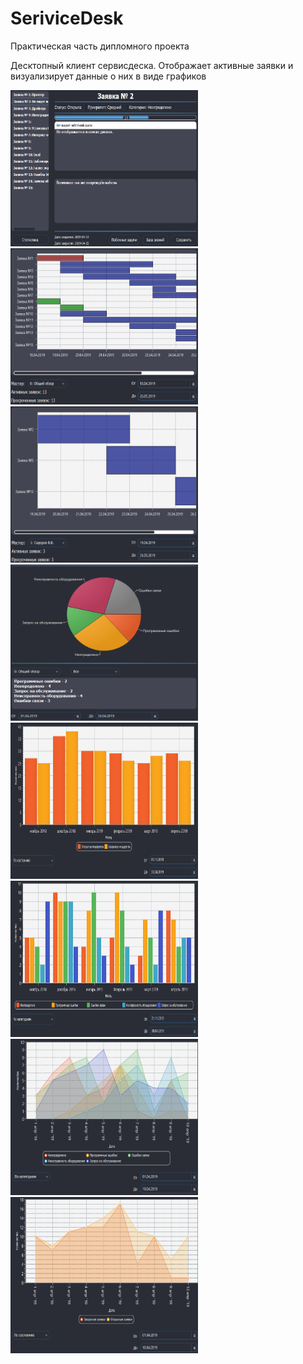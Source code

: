 # SeriviceDesk

Практическая часть дипломного проекта

Десктопный клиент сервисдеска. Отображает активные заявки и визуализирует данные о них в виде графиков


<img src="https://github.com/Corndoggod/SeriviceDesk/blob/master/images/Tasks.png" width="300" height="250"/> <img src="https://github.com/Corndoggod/SeriviceDesk/blob/master/images/Gantt%201.png" width="300" height="250"/> <img src="https://github.com/Corndoggod/SeriviceDesk/blob/master/images/Gantt%202.png" width="300" height="250"/> <img src="https://github.com/Corndoggod/SeriviceDesk/blob/master/images/PieChart.png" width="300" height="250"/> <img src="https://github.com/Corndoggod/SeriviceDesk/blob/master/images/BarChart%201.png" width="300" height="250"/> <img src="https://github.com/Corndoggod/SeriviceDesk/blob/master/images/BarChart%202.png" width="300" height="250"/> <img src="https://github.com/Corndoggod/SeriviceDesk/blob/master/images/AreaChart%201.png" width="300" height="250"/> <img src="https://github.com/Corndoggod/SeriviceDesk/blob/master/images/AreaChart%202.png" width="300" height="250"/>
